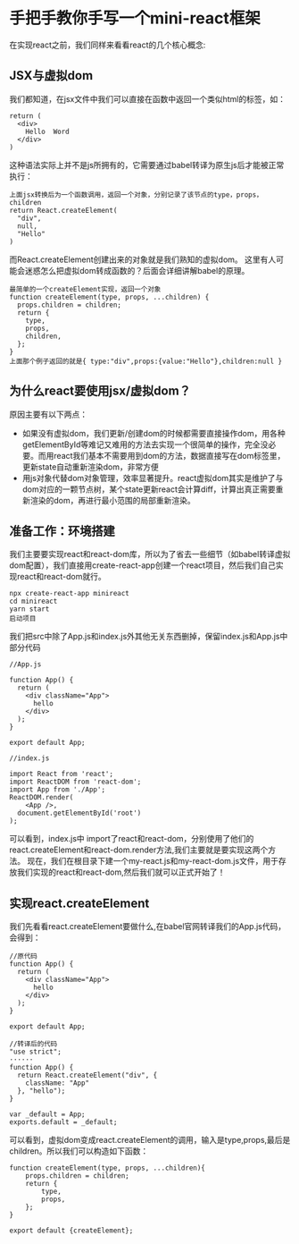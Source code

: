 # 手把手教你手写一个mini-react框架
在实现react之前，我们同样来看看react的几个核心概念:
## JSX与虚拟dom
我们都知道，在jsx文件中我们可以直接在函数中返回一个类似html的标签，如：

```
return (
  <div>
    Hello  Word
  </div>
)
```

这种语法实际上并不是js所拥有的，它需要通过babel转译为原生js后才能被正常执行：

```
上面jsx转换后为一个函数调用，返回一个对象，分别记录了该节点的type，props，children
return React.createElement(
  "div",
  null,
  "Hello"
)
```

而React.createElement创建出来的对象就是我们熟知的虚拟dom。
这里有人可能会迷惑怎么把虚拟dom转成函数的？后面会详细讲解babel的原理。

```
最简单的一个createElement实现，返回一个对象
function createElement(type, props, ...children) {
  props.children = children;
  return {
    type,
    props,
    children,
  };
}
上面那个例子返回的就是{ type:"div",props:{value:"Hello"},children:null }
```

## 为什么react要使用jsx/虚拟dom？
原因主要有以下两点：
* 如果没有虚拟dom，我们更新/创建dom的时候都需要直接操作dom，用各种getElementById等难记又难用的方法去实现一个很简单的操作，完全没必要。而用react我们基本不需要用到dom的方法，数据直接写在dom标签里，更新state自动重新渲染dom，非常方便
* 用js对象代替dom对象管理，效率显著提升。react虚拟dom其实是维护了与dom对应的一颗节点树，某个state更新react会计算diff，计算出真正需要重新渲染的dom，再进行最小范围的局部重新渲染。
## 准备工作：环境搭建
我们主要要实现react和react-dom库，所以为了省去一些细节（如babel转译虚拟dom配置），我们直接用create-react-app创建一个react项目，然后我们自己实现react和react-dom就行。

```
npx create-react-app minireact
cd minireact
yarn start
启动项目
```

我们把src中除了App.js和index.js外其他无关东西删掉，保留index.js和App.js中部分代码

```
//App.js

function App() {
  return (
    <div className="App">
      hello
    </div>
  );
}

export default App;

//index.js

import React from 'react';
import ReactDOM from 'react-dom';
import App from './App';
ReactDOM.render(
    <App />,
  document.getElementById('root')
);

```
可以看到，index.js中 import了react和react-dom，分别使用了他们的react.createElement和react-dom.render方法,我们主要就是要实现这两个方法。
现在，我们在根目录下建一个my-react.js和my-react-dom.js文件，用于存放我们实现的react和react-dom,然后我们就可以正式开始了！
## 实现react.createElement
我们先看看react.createElement要做什么,在babel官网转译我们的App.js代码，会得到：
```
//原代码
function App() {
  return (
    <div className="App">
      hello
    </div>
  );
}

export default App;

//转译后的代码
"use strict";
······
function App() {
  return React.createElement("div", {
    className: "App"
  }, "hello");
}

var _default = App;
exports.default = _default;

```

可以看到，虚拟dom变成react.createElement的调用，输入是type,props,最后是children。所以我们可以构造如下函数：

```
function createElement(type, props, ...children){
	props.children = children;
	return {
	    type,
	    props,
	};
}

export default {createElement};
```